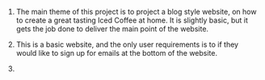 1. The main theme of this project is to project a blog style website, on how to create a great tasting Iced Coffee at home. It is slightly basic, but it gets the job done to deliver the main point of the website. 

2. This is a basic website, and the only user requirements is to if they would like to sign up for emails at the bottom of the website.

3.